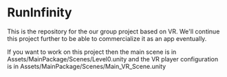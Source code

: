# RunInfinity
This is the repository for the our group project based on VR. We'll continue this project further to be able to commercialize it as an app eventually.

If you want to work on this project then the main scene is in Assets/MainPackage/Scenes/Level0.unity and the VR player configuration is in Assets/MainPackage/Scenes/Main_VR_Scene.unity
